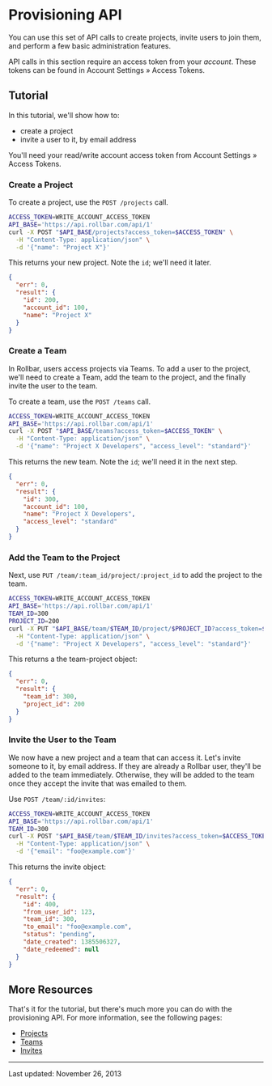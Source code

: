 # Provisioning API

You can use this set of API calls to create projects, invite users to join them, and perform a few
basic administration features.

API calls in this section require an access token from your *account*. These tokens can be found in
Account Settings &raquo; Access Tokens.


## Tutorial

In this tutorial, we'll show how to:

- create a project
- invite a user to it, by email address

You'll need your read/write account access token from Account Settings &raquo; Access Tokens.

### Create a Project

To create a project, use the `POST /projects` call.

```bash
ACCESS_TOKEN=WRITE_ACCOUNT_ACCESS_TOKEN
API_BASE='https://api.rollbar.com/api/1'
curl -X POST "$API_BASE/projects?access_token=$ACCESS_TOKEN" \
  -H "Content-Type: application/json" \
  -d '{"name": "Project X"}'
```

This returns your new project. Note the `id`; we'll need it later.

```json
{
  "err": 0,
  "result": {
    "id": 200,
    "account_id": 100,
    "name": "Project X"
  }
}
```

### Create a Team

In Rollbar, users access projects via Teams. To add a user to the project, we'll need to create a
Team, add the team to the project, and the finally invite the user to the team.

To create a team, use the `POST /teams` call.

```bash
ACCESS_TOKEN=WRITE_ACCOUNT_ACCESS_TOKEN
API_BASE='https://api.rollbar.com/api/1'
curl -X POST "$API_BASE/teams?access_token=$ACCESS_TOKEN" \
  -H "Content-Type: application/json" \
  -d '{"name": "Project X Developers", "access_level": "standard"}'
```

This returns the new team. Note the `id`; we'll need it in the next step.

```json
{
  "err": 0,
  "result": {
    "id": 300,
    "account_id": 100,
    "name": "Project X Developers",
    "access_level": "standard"
  }
}
```

### Add the Team to the Project

Next, use `PUT /team/:team_id/project/:project_id` to add the project to the team.

```bash
ACCESS_TOKEN=WRITE_ACCOUNT_ACCESS_TOKEN
API_BASE='https://api.rollbar.com/api/1'
TEAM_ID=300
PROJECT_ID=200
curl -X PUT "$API_BASE/team/$TEAM_ID/project/$PROJECT_ID?access_token=$ACCESS_TOKEN" \
  -H "Content-Type: application/json" \
  -d '{"name": "Project X Developers", "access_level": "standard"}'
```

This returns a the team-project object:

```json
{
  "err": 0,
  "result": {
    "team_id": 300,
    "project_id": 200
  }
}
```

### Invite the User to the Team

We now have a new project and a team that can access it. Let's invite someone to it, by email
address. If they are already a Rollbar user, they'll be added to the team immediately. Otherwise,
they will be added to the team once they accept the invite that was emailed to them.

Use `POST /team/:id/invites`:

```bash
ACCESS_TOKEN=WRITE_ACCOUNT_ACCESS_TOKEN
API_BASE='https://api.rollbar.com/api/1'
TEAM_ID=300
curl -X POST "$API_BASE/team/$TEAM_ID/invites?access_token=$ACCESS_TOKEN" \
  -H "Content-Type: application/json" \
  -d '{"email": "foo@example.com"}'
```

This returns the invite object:

```json
{
  "err": 0,
  "result": {
    "id": 400,
    "from_user_id": 123,
    "team_id": 300,
    "to_email": "foo@example.com",
    "status": "pending",
    "date_created": 1385506327,
    "date_redeemed": null
  }
}
```

## More Resources

That's it for the tutorial, but there's much more you can do with the provisioning API. For more
information, see the following pages:

- [Projects](https://rollbar.com/docs/api/projects/)
- [Teams](https://rollbar.com/docs/api/teams/)
- [Invites](https://rollbar.com/docs/api/invites/)

-----

Last updated: November 26, 2013
